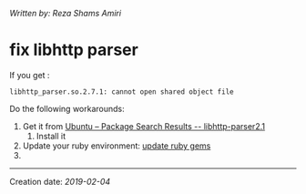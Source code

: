 _Written by: Reza Shams Amiri_
# fix libhttp parser

If you get :   

    libhttp_parser.so.2.7.1: cannot open shared object file

Do the following workarounds:
1. Get it from [Ubuntu – Package Search Results -- libhttp-parser2.1][UPSRLP1]
    1. Install it
2. Update your ruby environment:  [update ruby gems][URG]
3. 


* * *
Creation date: _2019-02-04_

[UPSRLP1]: https://packages.ubuntu.com/search?keywords=libhttp-parser2.1&searchon=names
[URG]: /fix/update-ruby-gems